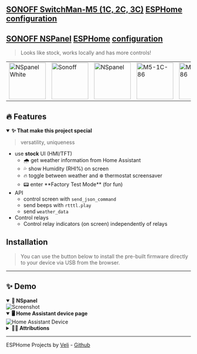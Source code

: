 <link rel="stylesheet" href="https://veli.ee/esphome/style.css">

<h2>
	<a href="https://sonoff.tech/product/smart-wall-switches/m5/">SONOFF SwitchMan-M5 (1C, 2C, 3C)</a>
	<a href="https://github.com/velijv/esphome-configs">ESPHome configuration</a>
</h2>

<h2>
	<a href="https://sonoff.tech/product/central-control-panel/nspanel/">SONOFF NSPanel</a>
	<a href="https://esphome.io/">ESPHome</a>
	<a href="https://github.com/velijv/esphome-configs">configuration</a>
</h2>

<blockquote>Looks like stock, works locally and has more controls!</blockquote>

<table>
	<tr>
		<td>
			<img alt="NSpanel White" src="https://raw.githubusercontent.com/velijv/esphome-configs/main/static/icons/nspanel86w.svg" height="100">
		</td>
		<td>
			<img alt="Sonoff" src="https://raw.githubusercontent.com/velijv/esphome-configs/main/static/logos/sonoff.svg" height="100">
		</td>
		<td>
			<img alt="NSpanel" src="https://raw.githubusercontent.com/velijv/esphome-configs/main/static/icons/nspanel86.svg" height="100">
		</td>
		<td>
			<img alt="M5-1C-86" src="https://raw.githubusercontent.com/velijv/esphome-configs/main/static/icons/m5-1c-86.svg" height="100">
		</td>
		<td>
			<img alt="M5-2C-86" src="https://raw.githubusercontent.com/velijv/esphome-configs/main/static/icons/m5-2c-86.svg" height="100">
		</td>
		<td>
			<img alt="M5-3C-86" src="https://raw.githubusercontent.com/velijv/esphome-configs/main/static/icons/m5-3c-86.svg" height="100">
		</td>
		<td>
			<img alt="Made for ESPHome" src="https://raw.githubusercontent.com/velijv/esphome-configs/main/static/logos/made-for-esphome.svg" height="100">
		</td>
	</tr>
</table>


<h2> 🔥 Features </h2>

<details open>
<summary><b>✨ That make this project special</b></summary>

<blockquote>versatility, uniqueness</blockquote>

<ul>
<li> use <b>stock</b> UI (HMI/TFT)
	<ul>
		<li>🌧️ get weather information from Home Assistant</li>
		<li>💦 show Humidity (RHI%) on screen</li>
		<li>🔥 toggle between weather and ❄️ thermostat screensaver</li>
		<li>📟 enter **Factory Test Mode** (for fun)</li>
	</ul>
</li>
<li>API
	<ul>	
		<li>control screen with <code>send_json_command</code></li>
		<li>send beeps with <code>rtttl.play</code></li>
		<li>send <code>weather_data</code></li>
	</ul>
</li>
<li>Control relays
	<ul>
		<li>Control relay indicators (on screen) independently of relays</li>
	</ul>
</li>
</ul>
</details>

<h2> Installation </h2>

<blockquote> You can use the button below to install the pre-built firmware directly to your device via USB from the browser. </blockquote>

<center>
<esp-web-install-button manifest="./manifest.json"></esp-web-install-button>
<script type="module" src="https://unpkg.com/esp-web-tools@9.1.0/dist/web/install-button.js?module"></script>
</center>

<hr>

<h2>✨ Demo</h2>

<details open>
<summary><b>🔲 NSpanel</b></summary>
<img src="https://raw.githubusercontent.com/velijv/esphome-configs/main/static/screens/nspanel.jpeg" alt="Screenshot">
</details>

<details open>
<summary><b>🖥️ Home Assistant device page</b></summary>
<img src="https://raw.githubusercontent.com/velijv/esphome-configs/main/static/screens/homeassistant-device.jpeg" alt="Home Assistant Device">
</details>

<details>
<summary><b>🤜🏻 Attributions</b></summary>

<ul>
	<li><h4> Component author:</h4> <a href="https://github.com/esphome/esphome/pull/2702">Create initial NSPanel component #2702</a> by @jesserockz</li>
	<li><h4>Some code gathered from / inspired by</h4></li>
	<li>https://community.home-assistant.io/t/</li>sonoff-nspanel-by-itead-smart-scene-wall-switch-based-on-esp32-and-custom-nextion-touch-screen-panel-display-non-pro-variant/332962/356</li>
	<li>https://github.com/sairon/esphome-nspanel-lovelace-ui</li>
	<li>https://github.com/DeanoXX/esphome-config/blob/main/esp-nsp01.yaml</li>
	<li>https://github.com/esphome/esphome/pull/2702</li>
	<li>https://github.com/esphome/feature-requests/issues/1469</li>
	<li>https://blakadder.github.io/nspanel/ </li>
	<li>https://gist.github.com/blakadder/7928279bd95ad47b54f705b7a121a7e1</li>
</ul>

</details>

<hr>

ESPHome Projects by [Veli](https://veli.ee) - [Github](https://github.com/velijv)
